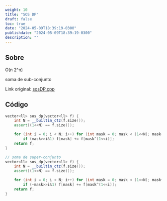 ```yaml
---
weight: 10
title: "SOS DP"
draft: false
toc: true
date: "2024-05-09T18:39:19-0300"
publishdate: "2024-05-09T18:39:19-0300"
description: ""
---
```


## Sobre
 O(n 2^n)



 soma de sub-conjunto

Link original: [sosDP.cpp](https://github.com/brunomaletta/Biblioteca/tree/master/Codigo/DP/sosDP.cpp)

## Código
```cpp
vector<ll> sos_dp(vector<ll> f) {
	int N = __builtin_ctz(f.size());
	assert((1<<N) == f.size());

	for (int i = 0; i < N; i++) for (int mask = 0; mask < (1<<N); mask++)
		if (mask>>i&1) f[mask] += f[mask^(1<<i)];
	return f;
}

// soma de super-conjunto
vector<ll> sos_dp(vector<ll> f) {
	int N = __builtin_ctz(f.size());
	assert((1<<N) == f.size());

	for (int i = 0; i < N; i++) for (int mask = 0; mask < (1<<N); mask++)
		if (~mask>>i&1) f[mask] += f[mask^(1<<i)];
	return f;
}
```
